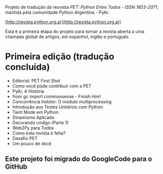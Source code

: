 Projeto de tradução da resvista *PET: Python Entre Todos - ISSN 1853-2071*, mantida pela comunidade Python Argentina - PyAr.

[http://revista.python.org.ar](http://revista.python.org.ar)

Esta é a primeira etapa do projeto para tornar a revista aberta a uma chamada global de artigos, em espanhol, inglês e português.

Primeira edição (tradução concluída)
====================================
* Editorial: PET First Shot
* Como você pode contribuir com a PET
* PyAr, A História
* from gc import commonsense - Finish Him!
* Concorrência Indolor: O módulo multiprocessing
* Introdução aos Testes Unitários com Python
* Taint Mode em Python
* Dinamismo Aplicado
* Decorando código (Parte 1)
* Web2Py para Todos
* Como esta revista é feita?
* Desafio PET
* Um pouco de xkcd

Este projeto foi migrado do GoogleCode para o GitHub
----------------------------------------------------
